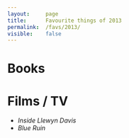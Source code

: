 ```yaml
---
layout:     page
title:      Favourite things of 2013
permalink:  /favs/2013/
visible:    false
---
```


# Books

# Films / TV

* _Inside Llewyn Davis_
* _Blue Ruin_